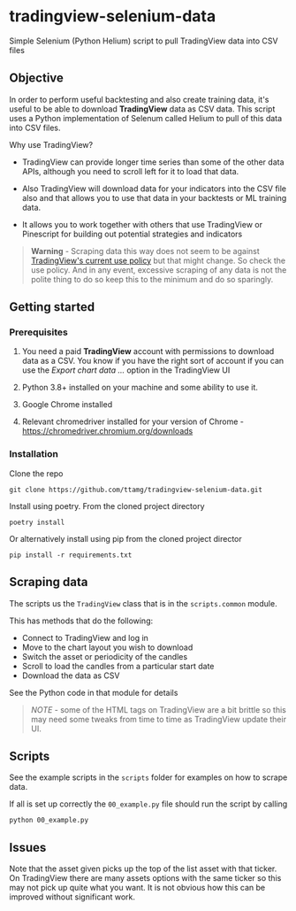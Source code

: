 # tradingview-selenium-data

Simple Selenium (Python Helium) script to pull TradingView data into CSV files

## Objective

In order to perform useful backtesting and also create training data, it's useful to be able to download **TradingView** data as CSV data. This script uses a Python implementation of Selenum called Helium to pull of this data into CSV files.

Why use TradingView?

- TradingView can provide longer time series than some of the other data APIs, although you need to scroll left for it to load that data.

- Also TradingView will download data for your indicators into the CSV file also and that allows you to use that data in your backtests or ML training data.

- It allows you to work together with others that use TradingView or Pinescript for building out potential strategies and indicators

> **Warning** - Scraping data this way does not seem to be against [TradingView's current use policy](https://www.tradingview.com/policies/) but that might change. So check the use policy. And in any event, excessive scraping of any data is not the polite thing to do so keep this to the minimum and do so sparingly.

## Getting started

### Prerequisites

1. You need a paid **TradingView** account with permissions to download data as a CSV. You know if you have the right sort of account if you can use the _Export chart data ..._ option in the TradingView UI

1. Python 3.8+ installed on your machine and some ability to use it.

1. Google Chrome installed

1. Relevant chromedriver installed for your version of Chrome - https://chromedriver.chromium.org/downloads

### Installation

Clone the repo

    git clone https://github.com/ttamg/tradingview-selenium-data.git

Install using poetry. From the cloned project directory

    poetry install

Or alternatively install using pip from the cloned project director

    pip install -r requirements.txt

## Scraping data

The scripts us the `TradingView` class that is in the `scripts.common` module.

This has methods that do the following:

- Connect to TradingView and log in
- Move to the chart layout you wish to download
- Switch the asset or periodicity of the candles
- Scroll to load the candles from a particular start date
- Download the data as CSV

See the Python code in that module for details

> _NOTE_ - some of the HTML tags on TradingView are a bit brittle so this may need some tweaks from time to time as TradingView update their UI.

## Scripts

See the example scripts in the `scripts` folder for examples on how to scrape data.

If all is set up correctly the `00_example.py` file should run the script by calling

    python 00_example.py

## Issues

Note that the asset given picks up the top of the list asset with that ticker. On TradingView there are many assets options with the same ticker so this may not pick up quite what you want. It is not obvious how this can be improved without significant work.
